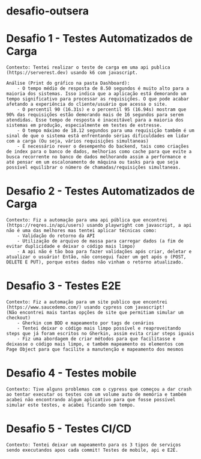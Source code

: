 # desafio-outsera

# Desafio 1 - Testes Automatizados de Carga
    Contexto: Tentei realizar o teste de carga em uma api publica (https://serverest.dev) usando k6 com javascript.

    Análise (Print do gráfico na pasta Dashboard): 
        - O tempo médio de resposta de 8.50 segundos é muito alto para a maioria dos sistemas. Isso indica que a aplicação está demorando um tempo significativo para processar as requisições. O que pode acabar afetando a experiência do cliente/usuário que acessa o site.
        - O percentil 90 (16.31s) e o percentil 95 (16.94s) mostram que 90% das requisições estão demorando mais de 16 segundos para serem atendidas. Esse tempo de resposta é inaceitável para a maioria dos sistemas em produção, especialmente em testes de estresse.
        - O tempo máximo de 18.12 segundos para uma requisição também é um sinal de que o sistema está enfrentando sérias dificuldades em lidar com a carga (Ou seja, vários requisições simultaneas)
        - É necessário rever o desempenho do backend, tais como criações de index para o banco de dados, melhorias como cache para que evite a busca recorrente no banco de dados melhorando assim a performance e até pensar em um escalonamento de máquina ou tasks para que seja possível equilibrar o número de chamadas/requisições simultaneas. 

# Desafio 2 - Testes Automatizados de Carga
    Contexto: Fiz a automação para uma api pública que encontrei (https://reqres.in/api/users) usando playwright com javascript, a api não é uma das melhores mas tentei aplicar técnicas como:
        - Validação do retorno da API
        - Utilização de arquivo de massa para carregar dados (a fim de evitar duplicidade e deixar o código mais limpo)
        - A api não é tão boa para fazer validações após criar, deletar e atualizar o usuário! Então, não consegui fazer um get após o (POST, DELETE E PUT), porque estes dados não vinham o retorno atualizado.

# Desafio 3 - Testes E2E
    Contexto: Fiz a automação para um site publico que encontrei (https://www.saucedemo.com/) usando cypress com javascript! 
    (Não encontrei mais tantas opções de site que permitiam simular um checkout)
        - Gherkin com BDD e mapeamento por tags de cenários
        - Tentei deixar o código mais limpo possível e reaproveitando steps que já foram escritos no Gherkin, assim evita criar steps iguais
        - Fiz uma abordagem de criar métodos para que facilitasse e deixasse o código mais limpo, e também mapeamento os elementos com Page Object para que facilite a manutenção e mapeamento dos mesmos

# Desafio 4 - Testes mobile
    Contexto: Tive alguns problemas com o cypress que começou a dar crash ao tentar executar os testes com um volume auto de memória e também acabei não encontrando algum aplicativo para que fosse possível simular este testes, e acabei ficando sem tempo.

# Desafio 5 - Testes CI/CD
    Contexto: Tentei deixar um mapeamento para os 3 tipos de serviços sendo executandos apos cada commit! Testes de mobile, api e E2E.